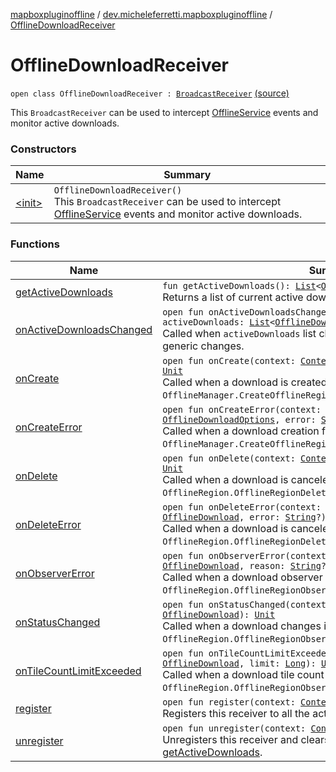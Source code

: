 [mapboxpluginoffline](../../index.md) / [dev.micheleferretti.mapboxpluginoffline](../index.md) / [OfflineDownloadReceiver](./index.md)

# OfflineDownloadReceiver

`open class OfflineDownloadReceiver : `[`BroadcastReceiver`](https://developer.android.com/reference/android/content/BroadcastReceiver.html) [(source)](https://github.com/xit0c/mapbox-plugin-offline/tree/master/mapboxpluginoffline/src/main/java/dev/micheleferretti/mapboxpluginoffline/OfflineDownloadReceiver.kt#L19)

This `BroadcastReceiver` can be used to intercept [OfflineService](../-offline-service/index.md)
events and monitor active downloads.

### Constructors

| Name | Summary |
|---|---|
| [&lt;init&gt;](-init-.md) | `OfflineDownloadReceiver()`<br>This `BroadcastReceiver` can be used to intercept [OfflineService](../-offline-service/index.md) events and monitor active downloads. |

### Functions

| Name | Summary |
|---|---|
| [getActiveDownloads](get-active-downloads.md) | `fun getActiveDownloads(): `[`List`](https://kotlinlang.org/api/latest/jvm/stdlib/kotlin.collections/-list/index.html)`<`[`OfflineDownload`](../../dev.micheleferretti.mapboxpluginoffline.model/-offline-download/index.md)`>`<br>Returns a list of current active downloads. |
| [onActiveDownloadsChanged](on-active-downloads-changed.md) | `open fun onActiveDownloadsChanged(context: `[`Context`](https://developer.android.com/reference/android/content/Context.html)`, activeDownloads: `[`List`](https://kotlinlang.org/api/latest/jvm/stdlib/kotlin.collections/-list/index.html)`<`[`OfflineDownload`](../../dev.micheleferretti.mapboxpluginoffline.model/-offline-download/index.md)`>): `[`Unit`](https://kotlinlang.org/api/latest/jvm/stdlib/kotlin/-unit/index.html)<br>Called when `activeDownloads` list changes. Override this to respond to generic changes. |
| [onCreate](on-create.md) | `open fun onCreate(context: `[`Context`](https://developer.android.com/reference/android/content/Context.html)`, download: `[`OfflineDownload`](../../dev.micheleferretti.mapboxpluginoffline.model/-offline-download/index.md)`): `[`Unit`](https://kotlinlang.org/api/latest/jvm/stdlib/kotlin/-unit/index.html)<br>Called when a download is created, see `OfflineManager.CreateOfflineRegionCallback.onCreate()`. |
| [onCreateError](on-create-error.md) | `open fun onCreateError(context: `[`Context`](https://developer.android.com/reference/android/content/Context.html)`, options: `[`OfflineDownloadOptions`](../../dev.micheleferretti.mapboxpluginoffline.model/-offline-download-options/index.md)`, error: `[`String`](https://kotlinlang.org/api/latest/jvm/stdlib/kotlin/-string/index.html)`?): `[`Unit`](https://kotlinlang.org/api/latest/jvm/stdlib/kotlin/-unit/index.html)<br>Called when a download creation fails, see `OfflineManager.CreateOfflineRegionCallback.onError()`. |
| [onDelete](on-delete.md) | `open fun onDelete(context: `[`Context`](https://developer.android.com/reference/android/content/Context.html)`, download: `[`OfflineDownload`](../../dev.micheleferretti.mapboxpluginoffline.model/-offline-download/index.md)`): `[`Unit`](https://kotlinlang.org/api/latest/jvm/stdlib/kotlin/-unit/index.html)<br>Called when a download is canceled and the region deleted, see `OfflineRegion.OfflineRegionDeleteCallback.onDelete()`. |
| [onDeleteError](on-delete-error.md) | `open fun onDeleteError(context: `[`Context`](https://developer.android.com/reference/android/content/Context.html)`, download: `[`OfflineDownload`](../../dev.micheleferretti.mapboxpluginoffline.model/-offline-download/index.md)`, error: `[`String`](https://kotlinlang.org/api/latest/jvm/stdlib/kotlin/-string/index.html)`?): `[`Unit`](https://kotlinlang.org/api/latest/jvm/stdlib/kotlin/-unit/index.html)<br>Called when a download is canceled but the region deletion fails, see `OfflineRegion.OfflineRegionDeleteCallback.onError()`. |
| [onObserverError](on-observer-error.md) | `open fun onObserverError(context: `[`Context`](https://developer.android.com/reference/android/content/Context.html)`, download: `[`OfflineDownload`](../../dev.micheleferretti.mapboxpluginoffline.model/-offline-download/index.md)`, reason: `[`String`](https://kotlinlang.org/api/latest/jvm/stdlib/kotlin/-string/index.html)`?, message: `[`String`](https://kotlinlang.org/api/latest/jvm/stdlib/kotlin/-string/index.html)`?): `[`Unit`](https://kotlinlang.org/api/latest/jvm/stdlib/kotlin/-unit/index.html)<br>Called when a download observer fails, see `OfflineRegion.OfflineRegionObserver.onError()`. |
| [onStatusChanged](on-status-changed.md) | `open fun onStatusChanged(context: `[`Context`](https://developer.android.com/reference/android/content/Context.html)`, download: `[`OfflineDownload`](../../dev.micheleferretti.mapboxpluginoffline.model/-offline-download/index.md)`): `[`Unit`](https://kotlinlang.org/api/latest/jvm/stdlib/kotlin/-unit/index.html)<br>Called when a download changes its status, see `OfflineRegion.OfflineRegionObserver.onStatusChanged()`. |
| [onTileCountLimitExceeded](on-tile-count-limit-exceeded.md) | `open fun onTileCountLimitExceeded(context: `[`Context`](https://developer.android.com/reference/android/content/Context.html)`, download: `[`OfflineDownload`](../../dev.micheleferretti.mapboxpluginoffline.model/-offline-download/index.md)`, limit: `[`Long`](https://kotlinlang.org/api/latest/jvm/stdlib/kotlin/-long/index.html)`): `[`Unit`](https://kotlinlang.org/api/latest/jvm/stdlib/kotlin/-unit/index.html)<br>Called when a download tile count exceeds `limit`, see `OfflineRegion.OfflineRegionObserver.mapboxTileCountLimitExceeded()`. |
| [register](register.md) | `open fun register(context: `[`Context`](https://developer.android.com/reference/android/content/Context.html)`): `[`Unit`](https://kotlinlang.org/api/latest/jvm/stdlib/kotlin/-unit/index.html)<br>Registers this receiver to all the actions. |
| [unregister](unregister.md) | `open fun unregister(context: `[`Context`](https://developer.android.com/reference/android/content/Context.html)`): `[`Unit`](https://kotlinlang.org/api/latest/jvm/stdlib/kotlin/-unit/index.html)<br>Unregisters this receiver and clears the internal list returned by [getActiveDownloads](get-active-downloads.md). |
